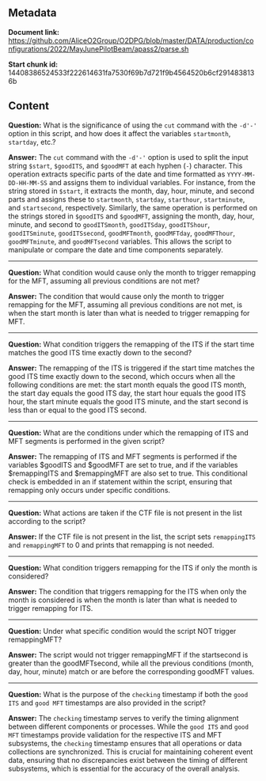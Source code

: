 ## Metadata

**Document link:** https://github.com/AliceO2Group/O2DPG/blob/master/DATA/production/configurations/2022/MayJunePilotBeam/apass2/parse.sh

**Start chunk id:** 14408386524533f222614631fa7530f69b7d721f9b4564520b6cf2914838136b

## Content

**Question:** What is the significance of using the `cut` command with the `-d'-'` option in this script, and how does it affect the variables `startmonth`, `startday`, etc.?

**Answer:** The `cut` command with the `-d'-'` option is used to split the input string `$start`, `$goodITS`, and `$goodMFT` at each hyphen (`-`) character. This operation extracts specific parts of the date and time formatted as `YYYY-MM-DD-HH-MM-SS` and assigns them to individual variables. For instance, from the string stored in `$start`, it extracts the month, day, hour, minute, and second parts and assigns these to `startmonth`, `startday`, `starthour`, `startminute`, and `startsecond`, respectively. Similarly, the same operation is performed on the strings stored in `$goodITS` and `$goodMFT`, assigning the month, day, hour, minute, and second to `goodITSmonth`, `goodITSday`, `goodITShour`, `goodITSminute`, `goodITSsecond`, `goodMFTmonth`, `goodMFTday`, `goodMFThour`, `goodMFTminute`, and `goodMFTsecond` variables. This allows the script to manipulate or compare the date and time components separately.

---

**Question:** What condition would cause only the month to trigger remapping for the MFT, assuming all previous conditions are not met?

**Answer:** The condition that would cause only the month to trigger remapping for the MFT, assuming all previous conditions are not met, is when the start month is later than what is needed to trigger remapping for MFT.

---

**Question:** What condition triggers the remapping of the ITS if the start time matches the good ITS time exactly down to the second?

**Answer:** The remapping of the ITS is triggered if the start time matches the good ITS time exactly down to the second, which occurs when all the following conditions are met: the start month equals the good ITS month, the start day equals the good ITS day, the start hour equals the good ITS hour, the start minute equals the good ITS minute, and the start second is less than or equal to the good ITS second.

---

**Question:** What are the conditions under which the remapping of ITS and MFT segments is performed in the given script?

**Answer:** The remapping of ITS and MFT segments is performed if the variables $goodITS and $goodMFT are set to true, and if the variables $remappingITS and $remappingMFT are also set to true. This conditional check is embedded in an if statement within the script, ensuring that remapping only occurs under specific conditions.

---

**Question:** What actions are taken if the CTF file is not present in the list according to the script?

**Answer:** If the CTF file is not present in the list, the script sets `remappingITS` and `remappingMFT` to 0 and prints that remapping is not needed.

---

**Question:** What condition triggers remapping for the ITS if only the month is considered?

**Answer:** The condition that triggers remapping for the ITS when only the month is considered is when the month is later than what is needed to trigger remapping for ITS.

---

**Question:** Under what specific condition would the script NOT trigger remappingMFT?

**Answer:** The script would not trigger remappingMFT if the startsecond is greater than the goodMFTsecond, while all the previous conditions (month, day, hour, minute) match or are before the corresponding goodMFT values.

---

**Question:** What is the purpose of the `checking` timestamp if both the `good ITS` and `good MFT` timestamps are also provided in the script?

**Answer:** The `checking` timestamp serves to verify the timing alignment between different components or processes. While the `good ITS` and `good MFT` timestamps provide validation for the respective ITS and MFT subsystems, the `checking` timestamp ensures that all operations or data collections are synchronized. This is crucial for maintaining coherent event data, ensuring that no discrepancies exist between the timing of different subsystems, which is essential for the accuracy of the overall analysis.